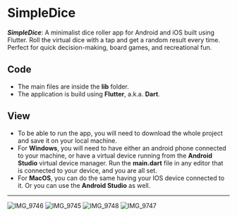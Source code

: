 # SimpleDice

***SimpleDice***: A minimalist dice roller app for Android and iOS built using Flutter. Roll the virtual dice with a tap and get a random result every time. Perfect for quick decision-making, board games, and recreational fun.

## Code
- The main files are inside the **lib** folder.
- The application is build using **Flutter**, a.k.a. **Dart**.

## View
- To be able to run the app, you will need to download the whole project and save it on your local machine.
- For **Windows**, you will need to have either an android phone connected to your machine, or have a virtual device running from the **Android Studio** virtual device manager. Run the **main.dart** file in any editor that is connected to your device, and you are all set.
- For **MacOS**, you can do the same having your IOS device connected to it. Or you can use the **Android Studio** as well.
  
----------------------------------------------------------------------------------------------------------------------------------------------------------------------

![IMG_9746](https://github.com/kimsanboev08/SimpleDice/assets/51867935/ca0b637b-511e-4eaf-a8cf-de570d87bbbc)
![IMG_9745](https://github.com/kimsanboev08/SimpleDice/assets/51867935/95b5e13b-6515-4327-bb3f-40f00b596f22)
![IMG_9748](https://github.com/kimsanboev08/SimpleDice/assets/51867935/c4cf193c-b551-42e0-aac7-7a315a7850a5)
![IMG_9747](https://github.com/kimsanboev08/SimpleDice/assets/51867935/1e9579cd-4875-4bbc-8fa8-17258a77606c)
